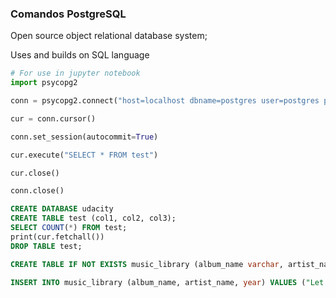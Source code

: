 ### Comandos PostgreSQL

Open source object relational database system;

Uses and builds on SQL language

``` python
# For use in jupyter notebook
import psycopg2

conn = psycopg2.connect("host=localhost dbname=postgres user=postgres password=2020")

cur = conn.cursor()

conn.set_session(autocommit=True)

cur.execute("SELECT * FROM test")

cur.close()

conn.close()
```

``` sql
CREATE DATABASE udacity
CREATE TABLE test (col1, col2, col3);
SELECT COUNT(*) FROM test;
print(cur.fetchall())
DROP TABLE test;

CREATE TABLE IF NOT EXISTS music_library (album_name varchar, artist_name varchar, year int);

INSERT INTO music_library (album_name, artist_name, year) VALUES ("Let It Be", "The Beatles", 1970)
```